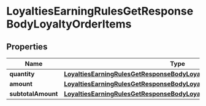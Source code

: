 

# LoyaltiesEarningRulesGetResponseBodyLoyaltyOrderItems


## Properties

| Name | Type | Description |
|------------ | ------------- | ------------- |
|**quantity** | [**LoyaltiesEarningRulesGetResponseBodyLoyaltyOrderItemsQuantity**](LoyaltiesEarningRulesGetResponseBodyLoyaltyOrderItemsQuantity.md) |  |
|**amount** | [**LoyaltiesEarningRulesGetResponseBodyLoyaltyOrderItemsAmount**](LoyaltiesEarningRulesGetResponseBodyLoyaltyOrderItemsAmount.md) |  |
|**subtotalAmount** | [**LoyaltiesEarningRulesGetResponseBodyLoyaltyOrderItemsSubtotalAmount**](LoyaltiesEarningRulesGetResponseBodyLoyaltyOrderItemsSubtotalAmount.md) |  |




